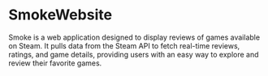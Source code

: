 # SmokeWebsite
Smoke is a web application designed to display reviews of games available on Steam. It pulls data from the Steam API to fetch real-time reviews, ratings, and game details, providing users with an easy way to explore and review their favorite games.


